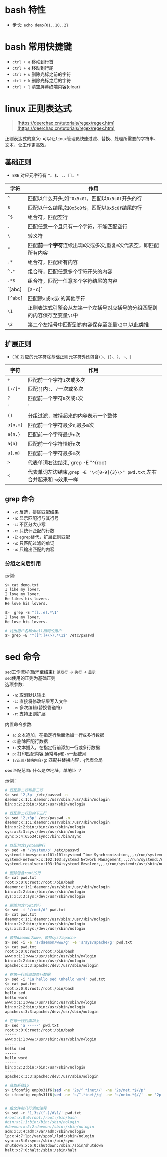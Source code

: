 # bash 特性
- 步长: `echo demo{01..10..2}`  

# bash 常用快捷键 
- `ctrl + a` 移动到行首  
- `ctrl + e` 移动到行尾  
- `ctrl + u` 删除光标之前的字符  
- `ctrl + k` 删除光标之后的字符  
- `ctrl + l` 清空屏幕终端内容(clear)  

# linux 正则表达式 

>[https://deerchao.cn/tutorials/regex/regex.htm](https://deerchao.cn/tutorials/regex/regex.htm)  

正则表达式的意义: 可以让`linux`管理员快速过滤、替换、处理所需要的字符串、文本，让工作更高效。  

## 基础正则 
- `BRE` 对应元字符有 `^`、`$`、`.`、`[]`、`*`  

|字符|作用|
|-|-|
|`^`|匹配以什么开头,如`^0x5c0f`，匹配以`0x5c0f`开头的行| 
|`$`|匹配以什么结尾,如`0x5c0f$`，匹配以`0x5c0f`结尾的行|
|`^$`|组合符，匹配空行|
|`.`|匹配任意一个且只有一个字符，不能匹配空行|
|`\`|转义符|
|`*`|匹配**前一个字符**连续出现`0`次或多次,重复`0`次代表空，即匹配所有内容|
|`.*`|组合符，匹配所有内容|
|`^.*`|组合符，匹配任意多个字符开头的内容|
|`.*$`|组合符，匹配一任意多个字符结尾的内容|
|`[abc]|[a-c]`|匹配`[]`内任意一个字符,`a`或`b`或`c`|
|`[^abc]`|匹配除`a`或`b`或`c`的其他字符|  
|`\1`|正则表达式引擎会从左第一个左括号对应括号的分组匹配到的内容保存至变量`\1`中|
|`\2`|第二个左括号中匹配到的内容保存至变量`\2`中,以此类推|



## 扩展正则
- `ERE` 对应的元字符除基础正则元字符外还包含`()`、`{}`、`?`、`+`、`|`  

|字符|作用|
|-|-|
|`+`|匹配前一个字符`1`次或多次|
|`[:/]+`|匹配`[]`内`:`、`/`一次或多次|
|`?`|匹配前一个字符`0`次或`1`次|
|`|`|表示或者，同时过滤多个字符串|
|`()`|分组过滤，被括起来的内容表示一个整体|
|`a{n,m}`|匹配前一个字符最少`n`,最多`m`次|
|`a{n,}`|匹配前一个字符最少`n`次|
|`a{n}`|匹配前一个字符恰好`n`次|
|`a{,m}`|匹配前一个字符最多`m`次| 
|`>`|代表单词右边结束,`grep -E "^(root|bin)\>" pwd.txt`|
|`<`|代表单词左边结束,`grep -E "\<[0-9]{3}\>" pwd.txt`,左右合并起来和`-w`效果一样|

## grep 命令 
- `-v`: 反选，排除匹配结果  
- `-n`: 显示匹配行与其行号 
- `-i`: 不区分大小写 
- `-c`: 只统计匹配的行数
- `-E`: `egrep`替代，扩展正则匹配
- `-w`: 只匹配过滤的单词  
- `-o`: 只输出匹配的内容 

### 分组之向后引用  
示例: 
```bash
$> cat demo.txt
I like my lover. 
I love my lover. 
He likes his lovers. 
He love his lovers. 

$>  grep -E "(l..e).*\1" 
I love my lover.
He love his lovers.

# 找出用户名和shell相同的用户 
$> grep -E "^([^:]+\>).*\1$" /etc/passwd 
``` 

# sed 命令 
`sed`工作流程(循环至结束): `读取行` -> `执行` -> `显示`   
`sed`使用的正则为基础正则  
选项参数:   
- `-n`: 取消默认输出  
- `-i`: 直接将修改结果写入文件  
- `-e`: 多次编辑(替换管道符)  
- `-r`: 支持正则扩展  

内置命令参数:  
- `a`: 文本追加，在指定行后面添加一行或多行数据  
- `d`: 删除匹配行数据
- `i`: 文本插入，在指定行前添加一行或多行数据  
- `p`: 打印匹配内容,通常与`p`和`-n`一起使用  
- `s/正则/替换内容/g`: 匹配并替换内容，`g`代表全局  

sed匹配范围: 
什么是空地址，单地址 ？

示例：  
```bash
# 匹配第二行和第三行 
$> sed '2,3p' /etc/passwd -n
daemon:x:1:1:daemon:/usr/sbin:/usr/sbin/nologin
bin:x:2:2:bin:/bin:/usr/sbin/nologin

# 匹配第二行及向下三行 
$> sed '2,+3p' /etc/passwd -n
daemon:x:1:1:daemon:/usr/sbin:/usr/sbin/nologin
bin:x:2:2:bin:/bin:/usr/sbin/nologin
sys:x:3:3:sys:/dev:/usr/sbin/nologin
sync:x:4:65534:sync:/bin:/bin/sync

# 匹配包含system的行 
$> sed -n '/system/p' /etc/passwd
systemd-timesync:x:101:101:systemd Time Synchronization,,,:/run/systemd:/usr/sbin/nologin
systemd-network:x:102:103:systemd Network Management,,,:/run/systemd:/usr/sbin/nologin
systemd-resolve:x:103:104:systemd Resolver,,,:/run/systemd:/usr/sbin/nologin 

# 删除包含root的行 
$> cat pwd.txt
root:x:0:0:root:/root:/bin/bash
daemon:x:1:1:daemon:/usr/sbin:/usr/sbin/nologin
bin:x:2:2:bin:/bin:/usr/sbin/nologin
sys:x:3:3:sys:/dev:/usr/sbin/nologin

# 删除包含root的行 
$> sed -i '/root/d' pwd.txt
$> cat pwd.txt
daemon:x:1:1:daemon:/usr/sbin:/usr/sbin/nologin
bin:x:2:2:bin:/bin:/usr/sbin/nologin
sys:x:3:3:sys:/dev:/usr/sbin/nologin

# 替换daemon为www，替换sys为apache 
$> sed -i -e 's/daemon/www/g' -e 's/sys/apache/g' pwd.txt
$> cat pwd.txt 
root:x:0:0:root:/root:/bin/bash
www:x:1:1:www:/usr/sbin:/usr/sbin/nologin
bin:x:2:2:bin:/bin:/usr/sbin/nologin
apache:x:3:3:apache:/dev:/usr/sbin/nologin

# 在第一行后追加两行数据  
$> sed -i '1a hello sed \nhello word' pwd.txt 
$> cat pwd.txt
root:x:0:0:root:/root:/bin/bash
hello sed
hello word
www:x:1:1:www:/usr/sbin:/usr/sbin/nologin
bin:x:2:2:bin:/bin:/usr/sbin/nologin
apache:x:3:3:apache:/dev:/usr/sbin/nologin

# 在每一行后面加上 ---- 
$> sed 'a -----' pwd.txt
root:x:0:0:root:/root:/bin/bash
-----
www:x:1:1:www:/usr/sbin:/usr/sbin/nologin
-----
hello sed
-----
hello word
-----
bin:x:2:2:bin:/bin:/usr/sbin/nologin
-----
apache:x:3:3:apache:/dev:/usr/sbin/nologin

# 获取系统ip 
$> ifconfig enp0s31f6|sed -ne '2s/^.*inet//' -ne '2s/net.*$//p'
$> ifconfig enp0s31f6|sed -ne 's/^.*inet//g' -ne 's/netm.*$//' -ne '2p'  


# 给文件前几行添加注释 
$> sed -r '1,3s/(^.)/#\1/' pwd.txt
#root:x:0:0:root:/root:/bin/bash
#bin:x:1:1:bin:/bin:/sbin/nologin
#daemon:x:2:2:daemon:/sbin:/sbin/nologin
adm:x:3:4:adm:/var/adm:/sbin/nologin
lp:x:4:7:lp:/var/spool/lpd:/sbin/nologin
sync:x:5:0:sync:/sbin:/bin/sync
shutdown:x:6:0:shutdown:/sbin:/sbin/shutdown
halt:x:7:0:halt:/sbin:/sbin/halt


```